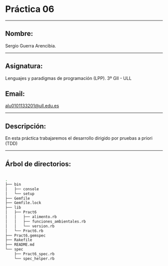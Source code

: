 # Práctica 06
------------------------------------------

## Nombre: 
 Sergio Guerra Arencibia.

------------------------------------------

## Asignatura:
  Lenguajes y paradigmas de programación (LPP). 3º GII - ULL

## Email: 
 alu0101133201@ull.edu.es

------------------------------------------

## Descripción: 
 En esta práctica trabajaremos el desarrollo dirigido por pruebas a priori (TDD)

-----------------------------------------

## Árbol de directorios:

```bash

.
├── bin
│   ├── console
│   └── setup
├── Gemfile
├── Gemfile.lock
├── lib
│   ├── Pract6
│   │   ├── alimento.rb
│   │   ├── funciones_ambientales.rb
│   │   └── version.rb
│   └── Pract6.rb
├── Pract6.gemspec
├── Rakefile
├── README.md
└── spec
    ├── Pract6_spec.rb
    └── spec_helper.rb



```
